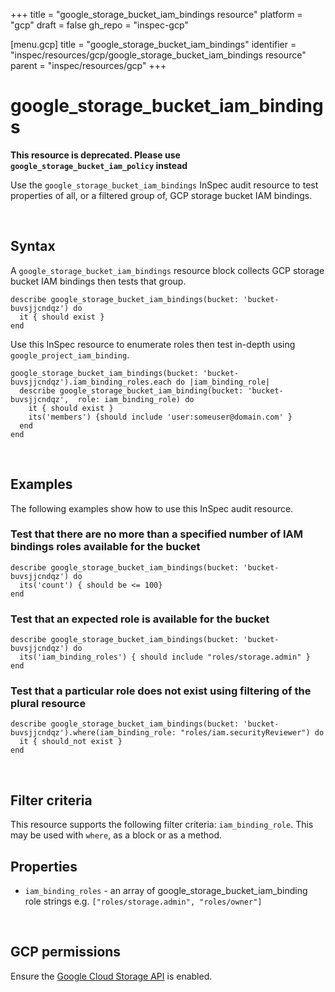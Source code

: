 +++
title = "google_storage_bucket_iam_bindings resource"
platform = "gcp"
draft = false
gh_repo = "inspec-gcp"

[menu.gcp]
title = "google_storage_bucket_iam_bindings"
identifier = "inspec/resources/gcp/google_storage_bucket_iam_bindings resource"
parent = "inspec/resources/gcp"
+++

# google\_storage\_bucket\_iam\_bindings

**This resource is deprecated. Please use `google_storage_bucket_iam_policy` instead**

Use the `google_storage_bucket_iam_bindings` InSpec audit resource to test properties of all, or a filtered group of, GCP storage bucket IAM bindings.

<br>

## Syntax

A `google_storage_bucket_iam_bindings` resource block collects GCP storage bucket IAM bindings then tests that group.

    describe google_storage_bucket_iam_bindings(bucket: 'bucket-buvsjjcndqz') do
      it { should exist }
    end

Use this InSpec resource to enumerate roles then test in-depth using `google_project_iam_binding`.

    google_storage_bucket_iam_bindings(bucket: 'bucket-buvsjjcndqz').iam_binding_roles.each do |iam_binding_role|
      describe google_storage_bucket_iam_binding(bucket: 'bucket-buvsjjcndqz',  role: iam_binding_role) do
        it { should exist }
        its('members') {should include 'user:someuser@domain.com' }
      end
    end

<br>

## Examples

The following examples show how to use this InSpec audit resource.

### Test that there are no more than a specified number of IAM bindings roles available for the bucket

    describe google_storage_bucket_iam_bindings(bucket: 'bucket-buvsjjcndqz') do
      its('count') { should be <= 100}
    end

### Test that an expected role is available for the bucket

    describe google_storage_bucket_iam_bindings(bucket: 'bucket-buvsjjcndqz') do
      its('iam_binding_roles') { should include "roles/storage.admin" }
    end
    
### Test that a particular role does not exist using filtering of the plural resource

    describe google_storage_bucket_iam_bindings(bucket: 'bucket-buvsjjcndqz').where(iam_binding_role: "roles/iam.securityReviewer") do
      it { should_not exist }
    end

<br>

## Filter criteria

This resource supports the following filter criteria:  `iam_binding_role`.  This may be used with `where`, as a block or as a method.

## Properties

*  `iam_binding_roles` - an array of google_storage_bucket_iam_binding role strings e.g. `["roles/storage.admin", "roles/owner"]`

<br>


## GCP permissions

Ensure the [Google Cloud Storage API](https://console.cloud.google.com/apis/api/storage-component.googleapis.com/) is enabled.